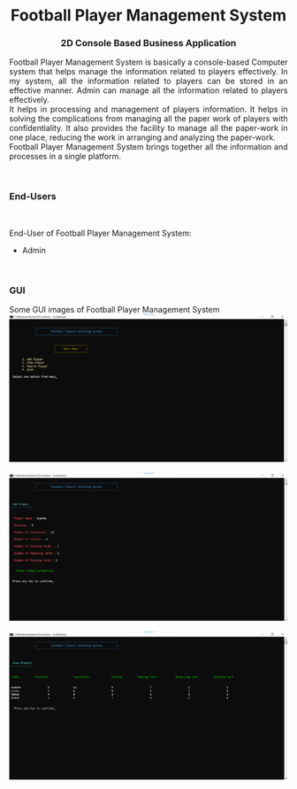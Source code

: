 
<!---------------------------------------------------------!>
<h1 align="center">
  Football Player Management System
</h1>

<h3 align="center">
  2D Console Based Business Application
</h3>

<p align="justify">
Football Player Management System is basically a console-based Computer system that helps manage the information related to players effectively. In my system, all the information related to players can be stored in an effective manner. Admin can manage all the information related to players effectively.
<br>
It helps in processing and management of players information. It helps in solving the complications from managing all the paper work of players with confidentiality. It also provides the facility to manage all the paper-work in one place, reducing the work in arranging and analyzing the paper-work.
<br>
Football Player Management System brings together all the information and processes in a single platform.
</p>
<br>
<!-- ................................................................................................................................. -->

<!-- ................................................................................................................................. -->

### End-Users
<br>

End-User of Football Player Management System:
- Admin

<!-- ................................................................................................................................. -->

<br>
<!-- ................................................................................................................................. -->

### GUI
Some GUI images of Football Player Management System
<br>
<img src = "/img/f1.png">
<br>
<br>
<img src = "/img/f2.png">
<br>
<br>
<img src = "/img/f3.png">
<br>
<!-- ................................................................................................................................. -->


